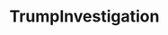 ---
title: TrumpInvestigation
crosslinks:
- politics
- Mercerinfo
- EnoughTrumpSpam
- worldnews
- PutinGate
- The_Donald
- AntiTrumpAlliance
- esist
---